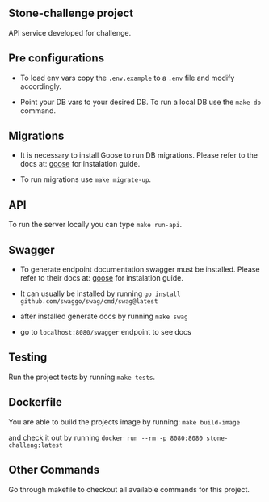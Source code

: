 ## Stone-challenge project

API service developed for challenge.

## Pre configurations

- To load env vars copy the `.env.example` to a `.env` file and modify accordingly.

- Point your DB vars to your desired DB. To run a local DB use the `make db` command.

## Migrations

- It is necessary to install Goose to run DB migrations. Please refer to the docs at: [goose](https://github.com/pressly/goose) for instalation guide.

- To run migrations use `make migrate-up`.

## API

To run the server locally you can type `make run-api`.

## Swagger

- To generate endpoint documentation swagger must be installed. Please refer to their docs at: [goose](https://github.com/pressly/goose) for instalation guide.

- It can usually be installed by running `go install github.com/swaggo/swag/cmd/swag@latest`

- after installed generate docs by running `make swag`

- go to `localhost:8080/swagger` endpoint to see docs

## Testing

Run the project tests by running `make tests`.

## Dockerfile

You are able to build the projects image by running:
`make build-image`

and check it out by running
`docker run --rm -p 8080:8080 stone-challeng:latest`

## Other Commands

Go through makefile to checkout all available commands for this project.
